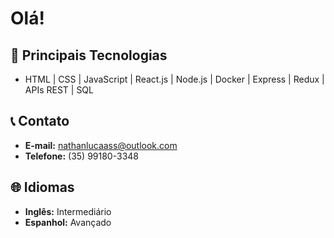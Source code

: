 #  Olá!
## 🚀 Principais Tecnologias
- HTML | CSS | JavaScript | React.js | Node.js | Docker | Express | Redux | APIs REST | SQL
## 📞 Contato
- **E-mail:** nathanlucaass@outlook.com
- **Telefone:** (35) 99180-3348
## 🌐 Idiomas
- **Inglês:** Intermediário
- **Espanhol:** Avançado
